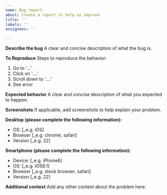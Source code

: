 ```yaml
---
name: Bug report
about: Create a report to help us improve
title: ''
labels: ''
assignees: ''

---
```


**Describe the bug**
A clear and concise description of what the bug is.

**To Reproduce**
Steps to reproduce the behavior:
1. Go to '...'
2. Click on '....'
3. Scroll down to '....'
4. See error

**Expected behavior**
A clear and concise description of what you expected to happen.

**Screenshots**
If applicable, add screenshots to help explain your problem.

**Desktop (please complete the following information):**
 - OS: [_e.g. iOS]
 - Browser [_e.g. chrome, safari]
 - Version [_e.g. 22]

**Smartphone (please complete the following information):**
 - Device: [_e.g. iPhone6]
 - OS: [_e.g. iOS8.1]
 - Browser [_e.g. stock browser, safari]
 - Version [_e.g. 22]

**Additional context**
Add any other context about the problem here.
